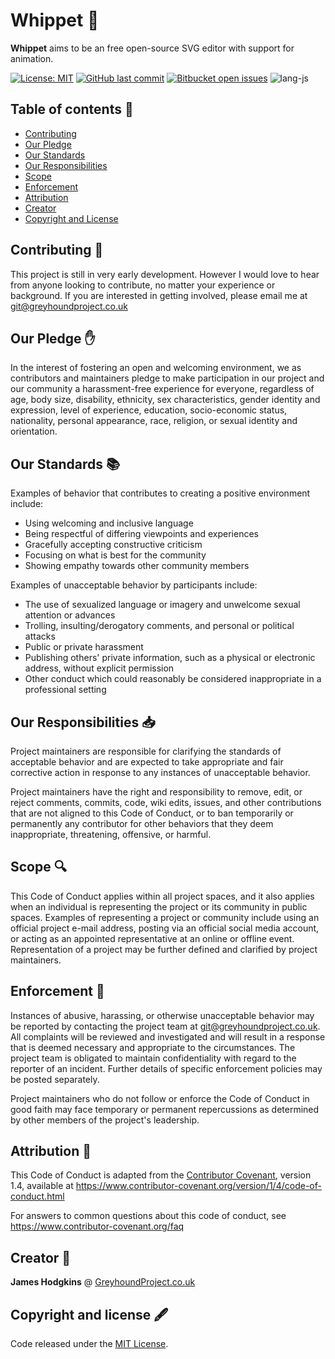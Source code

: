 # Whippet 🦴
**Whippet** aims to be an free open-source SVG editor with support for animation.

[![License: MIT](https://img.shields.io/badge/License-MIT-blue.svg)](https://github.com/GreyhoundProject/whippet/blob/main/LICENSE)
[![GitHub last commit](https://img.shields.io/github/last-commit/greyhoundproject/whippet)](https://github.com/GreyhoundProject/whippet)
[![Bitbucket open issues](https://img.shields.io/bitbucket/issues-raw/greyhoundproject/whippet)](https://github.com/GreyhoundProject/whippet/issues)
![lang-js](https://img.shields.io/badge/Language-JS-yellow)

## Table of contents 📖

- [Contributing](#contributing-)
- [Our Pledge](#our-pledge-)
- [Our Standards](#our-standards-)
- [Our Responsibilities](#our-responsibilities-)
- [Scope](#scope-)
- [Enforcement](#enforcement-)
- [Attribution](#attribution-)
- [Creator](#creator-)
- [Copyright and License](#copyright-and-license-)


## Contributing 🌲

This project is still in very early development. However I would love to hear from
anyone looking to contribute, no matter your experience or background. If you are
interested in getting involved, please email me at git@greyhoundproject.co.uk


## Our Pledge ✋

In the interest of fostering an open and welcoming environment, we as
contributors and maintainers pledge to make participation in our project and
our community a harassment-free experience for everyone, regardless of age, body
size, disability, ethnicity, sex characteristics, gender identity and expression,
level of experience, education, socio-economic status, nationality, personal
appearance, race, religion, or sexual identity and orientation.


## Our Standards 📚

Examples of behavior that contributes to creating a positive environment
include:

* Using welcoming and inclusive language
* Being respectful of differing viewpoints and experiences
* Gracefully accepting constructive criticism
* Focusing on what is best for the community
* Showing empathy towards other community members

Examples of unacceptable behavior by participants include:

* The use of sexualized language or imagery and unwelcome sexual attention or
  advances
* Trolling, insulting/derogatory comments, and personal or political attacks
* Public or private harassment
* Publishing others' private information, such as a physical or electronic
  address, without explicit permission
* Other conduct which could reasonably be considered inappropriate in a
  professional setting


## Our Responsibilities 📥

Project maintainers are responsible for clarifying the standards of acceptable
behavior and are expected to take appropriate and fair corrective action in
response to any instances of unacceptable behavior.

Project maintainers have the right and responsibility to remove, edit, or
reject comments, commits, code, wiki edits, issues, and other contributions
that are not aligned to this Code of Conduct, or to ban temporarily or
permanently any contributor for other behaviors that they deem inappropriate,
threatening, offensive, or harmful.


## Scope 🔍

This Code of Conduct applies within all project spaces, and it also applies when
an individual is representing the project or its community in public spaces.
Examples of representing a project or community include using an official
project e-mail address, posting via an official social media account, or acting
as an appointed representative at an online or offline event. Representation of
a project may be further defined and clarified by project maintainers.


## Enforcement 🚨

Instances of abusive, harassing, or otherwise unacceptable behavior may be
reported by contacting the project team at git@greyhoundproject.co.uk. All
complaints will be reviewed and investigated and will result in a response that
is deemed necessary and appropriate to the circumstances. The project team is
obligated to maintain confidentiality with regard to the reporter of an incident.
Further details of specific enforcement policies may be posted separately.

Project maintainers who do not follow or enforce the Code of Conduct in good
faith may face temporary or permanent repercussions as determined by other
members of the project's leadership.


## Attribution 🙌

This Code of Conduct is adapted from the [Contributor Covenant][homepage], version 1.4,
available at https://www.contributor-covenant.org/version/1/4/code-of-conduct.html

[homepage]: https://www.contributor-covenant.org

For answers to common questions about this code of conduct, see
https://www.contributor-covenant.org/faq


## Creator 🌱
**James Hodgkins** @ [GreyhoundProject.co.uk](https://www.greyhoundproject.co.uk)


## Copyright and license 🖋️
Code released under the [MIT License](https://github.com/GreyhoundProject/whippet/blob/main/LICENSE).

